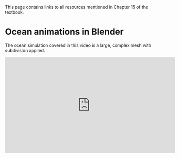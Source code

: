 
This page contains links to all resources mentioned in Chapter 15 of the
textbook.

# Ocean animations in Blender

The ocean simulation covered in this video is a large, complex mesh with
subdivision applied.

<iframe width="560" height="315" src="https://www.youtube.com/embed/hmfTCe1KDzw" frameborder="0" allowfullscreen></iframe>

